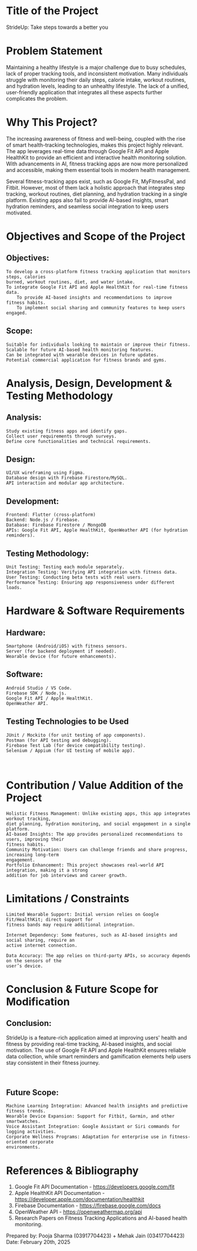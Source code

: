  
# Title of the Project
StrideUp: Take steps towards a better you

# Problem Statement
Maintaining a healthy lifestyle is a major challenge due to busy schedules, lack of proper tracking 
tools, and inconsistent motivation. Many individuals struggle with monitoring their daily steps, 
calorie intake, workout routines, and hydration levels, leading to an unhealthy lifestyle. The lack 
of a unified, user-friendly application that integrates all these aspects further complicates the problem.

# Why This Project?
The increasing awareness of fitness and well-being, coupled with the rise of smart health-tracking 
technologies, makes this project highly relevant. The app leverages real-time data through Google 
Fit API and Apple HealthKit to provide an efficient and interactive health monitoring solution. 
With advancements in AI, fitness tracking apps are now more personalized and accessible, making 
them essential tools in modern health management.

Several fitness-tracking apps exist, such as Google Fit, MyFitnessPal, and Fitbit. However, most of 
them lack a holistic approach that integrates step tracking, workout routines, diet planning, and 
hydration tracking in a single platform. Existing apps also fail to provide AI-based insights, smart 
hydration reminders, and seamless social integration to keep users motivated.


# Objectives and Scope of the Project
## Objectives:
	To develop a cross-platform fitness tracking application that monitors steps, calories 
 	burned, workout routines, diet, and water intake.
	To integrate Google Fit API and Apple HealthKit for real-time fitness data.
    	To provide AI-based insights and recommendations to improve fitness habits.
    	To implement social sharing and community features to keep users engaged.

## Scope:
	Suitable for individuals looking to maintain or improve their fitness.
	Scalable for future AI-based health monitoring features.
	Can be integrated with wearable devices in future updates.
	Potential commercial application for fitness brands and gyms.

# Analysis, Design, Development & Testing Methodology
## Analysis:
	Study existing fitness apps and identify gaps.
	Collect user requirements through surveys.
	Define core functionalities and technical requirements.

## Design:
	UI/UX wireframing using Figma.
	Database design with Firebase Firestore/MySQL.
	API interaction and modular app architecture.

## Development:
	Frontend: Flutter (cross-platform)
	Backend: Node.js / Firebase.
	Database: Firebase Firestore / MongoDB
	APIs: Google Fit API, Apple HealthKit, OpenWeather API (for hydration reminders).

## Testing Methodology:
	Unit Testing: Testing each module separately.
	Integration Testing: Verifying API integration with fitness data.
	User Testing: Conducting beta tests with real users.
	Performance Testing: Ensuring app responsiveness under different loads.

# Hardware & Software Requirements
## Hardware:
	Smartphone (Android/iOS) with fitness sensors.
	Server (for backend deployment if needed).
	Wearable device (for future enhancements).

## Software:
	Android Studio / VS Code.
	Firebase SDK / Node.js.
	Google Fit API / Apple HealthKit.
	OpenWeather API.

## Testing Technologies to be Used
	JUnit / Mockito (for unit testing of app components).
	Postman (for API testing and debugging).
	Firebase Test Lab (for device compatibility testing).
	Selenium / Appium (for UI testing of mobile app).

 

# Contribution / Value Addition of the Project
	Holistic Fitness Management: Unlike existing apps, this app integrates workout tracking, 
    diet planning, hydration monitoring, and social engagement in a single platform.
	AI-based Insights: The app provides personalized recommendations to users, improving their 
    fitness habits.
	Community Motivation: Users can challenge friends and share progress, increasing long-term 
    engagement.
	Portfolio Enhancement: This project showcases real-world API integration, making it a strong 
    addition for job interviews and career growth.

# Limitations / Constraints
	Limited Wearable Support: Initial version relies on Google Fit/HealthKit; direct support for 
    fitness bands may require additional integration.
	
    Internet Dependency: Some features, such as AI-based insights and social sharing, require an 
    active internet connection.
	
    Data Accuracy: The app relies on third-party APIs, so accuracy depends on the sensors of the 
    user’s device.

# Conclusion & Future Scope for Modification
## Conclusion:
StrideUp is a feature-rich application aimed at improving users' health and fitness by providing 
real-time tracking, AI-based insights, and social motivation. The use of Google Fit API and Apple 
HealthKit ensures reliable data collection, while smart reminders and gamification elements help 
users stay consistent in their fitness journey.

 

## Future Scope:
	Machine Learning Integration: Advanced health insights and predictive fitness trends.
	Wearable Device Expansion: Support for Fitbit, Garmin, and other smartwatches.
	Voice Assistant Integration: Google Assistant or Siri commands for logging activities.
	Corporate Wellness Programs: Adaptation for enterprise use in fitness-oriented corporate 
    environments.

# References & Bibliography
1.	Google Fit API Documentation - https://developers.google.com/fit
2.	Apple HealthKit API Documentation - https://developer.apple.com/documentation/healthkit
3.	Firebase Documentation - https://firebase.google.com/docs
4.	OpenWeather API - https://openweathermap.org/api
5.	Research Papers on Fitness Tracking Applications and AI-based health monitoring.

Prepared by: Pooja Sharma (03917704423) + Mehak Jain (03417704423)
Date: February 20th, 2025
